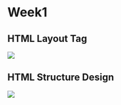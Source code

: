 # Week1

## HTML Layout Tag

<img src="https://media.vlpt.us/images/kanamycine/post/c5b1fbc8-145c-496c-a42d-b30c297236f8/image.png"></img>

## HTML Structure Design

<img src="https://webstyleguide.com/wsg3/figures/6-page-structure/6-1-700.jpg"></img>
